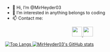 - 👋 Hi, I’m @MirHeyder03
- 👀 I’m interested in anything belongs to coding
- 📫 Contact me:
<p align="center">
<a href="https://www.linkedin.com/in/mirheyd%C9%99r-y%C9%99hyayev-2aa8b0234/">
  <img color="white" width="32px" src="https://cdn.jsdelivr.net/npm/simple-icons@v6/icons/linkedin.svg" />
</a> 
<a href="https://t.me/MirHeyder03">
  <img  width="32px" src="https://cdn.jsdelivr.net/npm/simple-icons@v6/icons/telegram.svg" />
</p>


![Top Langs](https://github-readme-stats.vercel.app/api/top-langs/?username=MirHeyder03&theme=radical)      ![MirHeyder03's GitHub stats](https://github-readme-stats.vercel.app/api?username=MirHeyder03&show_icons=true&theme=radical)



 

